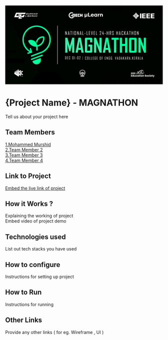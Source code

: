![image](./assets/banner.png)


# {Project Name} - MAGNATHON
Tell us about your project here

## Team Members
[1.Mohammed Murshid](enter_github_profile_url)   
[2.Team Member 2](enter_github_profile_url)   
[3.Team Member 3](enter_github_profile_url)   
[4.Team Member 4](enter_github_profile_url)   

## Link to Project
[Embed the live link of project](live_link)

## How it Works ?
Explaining the working of project  
Embed video of project demo

## Technologies used
List out tech stacks you have used

## How to configure
Instructions for setting up project

## How to Run
Instructions for running

## Other Links
Provide any other links ( for eg. Wireframe , UI )